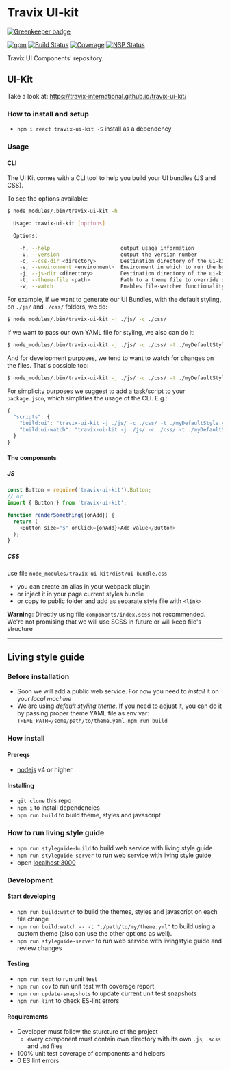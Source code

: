 # Travix UI-kit

[![Greenkeeper badge](https://badges.greenkeeper.io/Travix-International/travix-ui-kit.svg)](https://greenkeeper.io/)

[![npm](https://img.shields.io/npm/v/travix-ui-kit.svg)](https://www.npmjs.com/package/travix-ui-kit) [![Build Status](https://img.shields.io/travis/Travix-International/travix-ui-kit/master.svg)](http://travis-ci.org/Travix-International/travix-ui-kit) [![Coverage](https://img.shields.io/coveralls/Travix-International/travix-ui-kit.svg)](https://coveralls.io/github/Travix-International/travix-ui-kit) [![NSP Status](https://nodesecurity.io/orgs/travix-international-bv/projects/4757808e-0ffc-47dd-9c82-c48e782631dd/badge)](https://nodesecurity.io/orgs/travix-international-bv/projects/4757808e-0ffc-47dd-9c82-c48e782631dd)

Travix UI Components' repository.

## UI-Kit
Take a look at: https://travix-international.github.io/travix-ui-kit/

### How to install and setup
- `npm i react travix-ui-kit -S` install as a dependency

### Usage

#### CLI

The UI Kit comes with a CLI tool to help you build your UI bundles (JS and CSS).

To see the options available:

```bash
$ node_modules/.bin/travix-ui-kit -h

  Usage: travix-ui-kit [options]

  Options:

    -h, --help                       output usage information
    -V, --version                    output the version number
    -c, --css-dir <directory>        Destination directory of the ui-kit.css
    -e, --environment <environment>  Environment in which to run the build
    -j, --js-dir <directory>         Destination directory of the ui-kit.js
    -t, --theme-file <path>          Path to a theme file to override default UI Kit styles
    -w, --watch                      Enables file-watcher functionality
```

For example, if we want to generate our UI Bundles, with the default styling, on `./js/` and `./css/` folders,
we do:

```bash
$ node_modules/.bin/travix-ui-kit -j ./js/ -c ./css/
```

If we want to pass our own YAML file for styling, we also can do it:

```bash
$ node_modules/.bin/travix-ui-kit -j ./js/ -c ./css/ -t ./myDefaultStyle.yml
```

And for development purposes, we tend to want to watch for changes on the files.
That's possible too:

```bash
$ node_modules/.bin/travix-ui-kit -j ./js/ -c ./css/ -t ./myDefaultStyle.yml -w
```


For simplicity purposes we suggest to add a task/script to your `package.json`,
which simplifies the usage of the CLI. E.g.:

```js
{
  "scripts": {
    "build:ui": "travix-ui-kit -j ./js/ -c ./css/ -t ./myDefaultStyle.yml",
    "build:ui-watch": "travix-ui-kit -j ./js/ -c ./css/ -t ./myDefaultStyle.yml -w",
  }
}
```

#### The components

##### JS
 ```javascript
 const Button = require('travix-ui-kit').Button;
 // or
 import { Button } from 'travix-ui-kit';

 function renderSomething({onAdd}) {
   return (
     <Button size="s" onClick={onAdd}>Add value</Button>
   );
 }
 ```
##### CSS
use file `node_modules/travix-ui-kit/dist/ui-bundle.css`
- you can create an alias in your webpack plugin
- or inject it in your page current styles bundle
- or copy to public folder and add as separate style file with `<link>`

**Warning**: Directly using file `components/index.scss` not recommended. We're not promising that we will use SCSS in future or will keep file's structure

---

## Living style guide

### Before installation
- Soon we will add a public web service. For now you need to *install* it on your *local machine*
- We are using *default styling theme*. If you need to adjust it, you can do it by passing proper theme YAML file as env var:
  `THEME_PATH=/some/path/to/theme.yaml npm run build`

### How install

#### Prereqs
- [nodejs](https://nodejs.org/en/) v4 or higher

#### Installing
- `git clone` this repo
- `npm i` to install dependencies
- `npm run build` to build theme, styles and javascript

### How to run living style guide
- `npm run styleguide-build` to build web service with living style guide
- `npm run styleguide-server` to run web service with living style guide
- open [localhost:3000](http://localhost:3000/)

### Development

#### Start developing

- `npm run build:watch` to build the themes, styles and javascript on each file change
- `npm run build:watch -- -t "./path/to/my/theme.yml"` to build using a custom theme (also can use the other options as well).
- `npm run styleguide-server` to run web service with livingstyle guide and review changes

#### Testing

- `npm run test` to run unit test
- `npm run cov` to run unit test with coverage report
- `npm run update-snapshots` to update current unit test snapshots
- `npm run lint` to check ES-lint errors

#### Requirements


- Developer must follow the sturcture of the project
  - every component must contain own directory with its own `.js`, `.scss` and `.md` files
- 100% unit test coverage of components and helpers
- 0 ES lint errors
